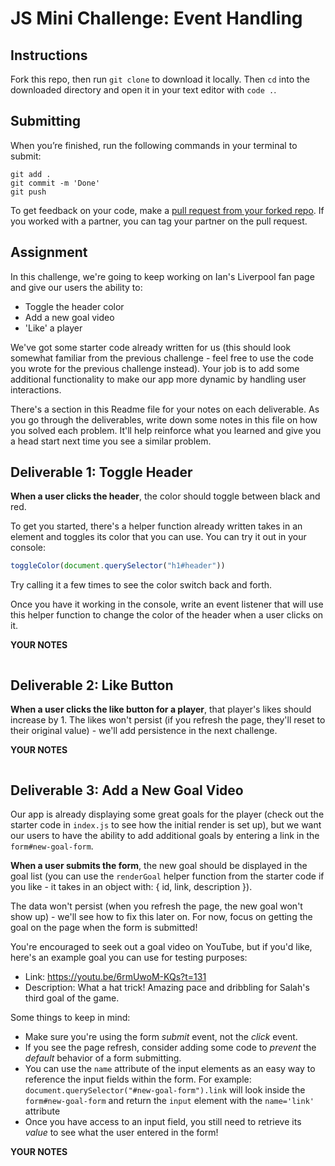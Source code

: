 # JS Mini Challenge: Event Handling

## Instructions

Fork this repo, then run `git clone` to download it locally. Then `cd` into the downloaded directory and open it in your text editor with `code .`.

## Submitting

When you’re finished, run the following commands in your terminal to submit:

```
git add .
git commit -m 'Done'
git push
```

To get feedback on your code, make a [pull request from your forked repo](https://docs.github.com/en/github/collaborating-with-issues-and-pull-requests/creating-a-pull-request-from-a-fork). If you worked with a partner, you can tag your partner on the pull request.

## Assignment

In this challenge, we're going to keep working on Ian's Liverpool fan page and give our users the ability to:

- Toggle the header color
- Add a new goal video
- 'Like' a player 

We've got some starter code already written for us (this should look somewhat familiar from the previous challenge - feel free to use the code you wrote for the previous challenge instead). Your job is to add some additional functionality to make our app more dynamic by handling user interactions.

There's a section in this Readme file for your notes on each deliverable. As you go through the deliverables, write down some notes in this file on how you solved each problem. It'll help reinforce what you learned and give you a head start next time you see a similar problem.

## Deliverable 1: Toggle Header

**When a user clicks the header**, the color should toggle between black and red. 

To get you started, there's a helper function already written takes in an element and toggles its color that you can use. You can try it out in your console:

```js
toggleColor(document.querySelector("h1#header"))
```

Try calling it a few times to see the color switch back and forth. 

Once you have it working in the console, write an event listener that will use this helper function to change the color of the header when a user clicks on it.

**YOUR NOTES**
```

```

## Deliverable 2: Like Button

**When a user clicks the like button for a player**, that player's likes should increase by 1. The likes won't persist (if you refresh the page, they'll reset to their original value) - we'll add persistence in the next challenge.

**YOUR NOTES**
```

```

## Deliverable 3: Add a New Goal Video

Our app is already displaying some great goals for the player (check out the starter code in `index.js` to see how the initial render is set up), but we want our users to have the ability to add additional goals by entering a link in the `form#new-goal-form`.

**When a user submits the form**, the new goal should be displayed in the goal list (you can use the `renderGoal` helper function from the starter code if you like - it takes in an object with: { id, link, description }).

The data won't persist (when you refresh the page, the new goal won't show up) - we'll see how to fix this later on. For now, focus on getting the goal on the page when the form is submitted!

You're encouraged to seek out a goal video on YouTube, but if you'd like, here's an example goal you can use for testing purposes:

- Link: https://youtu.be/6rmUwoM-KQs?t=131
- Description: What a hat trick! Amazing pace and dribbling for Salah's third goal of the game.

Some things to keep in mind:

- Make sure you're using the form *submit* event, not the *click* event.
- If you see the page refresh, consider adding some code to *prevent* the *default* behavior of a form submitting.
- You can use the `name` attribute of the input elements as an easy way to reference the input fields within the form. For example: `document.querySelector("#new-goal-form").link` will look inside the `form#new-goal-form` and return the `input` element with the `name='link'` attribute
- Once you have access to an input field, you still need to retrieve its *value* to see what the user entered in the form!

**YOUR NOTES**
```

```

